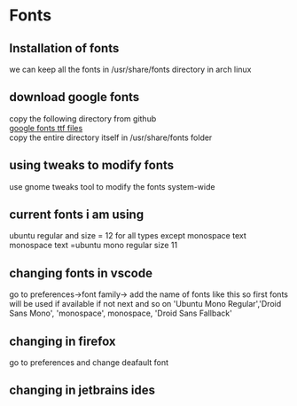 # Fonts

## Installation of fonts

we can keep all the fonts in /usr/share/fonts directory in arch linux 

## download google fonts

copy the following directory from github  
[google fonts ttf files](https://github.com/google/fonts)  
copy the entire directory itself in /usr/share/fonts folder

## using tweaks to modify fonts

use gnome tweaks tool to modify the fonts system-wide

## current fonts i am using

ubuntu regular and size = 12 for all types except monospace text  
monospace text =ubuntu mono regular size 11  

## changing fonts in vscode

go to preferences->font family-> 
add the name of fonts like this so first fonts will be used if available if not next and so on
'Ubuntu Mono Regular','Droid Sans Mono', 'monospace', monospace, 'Droid Sans Fallback'

## changing in firefox
go to preferences and change deafault font


## changing in jetbrains ides